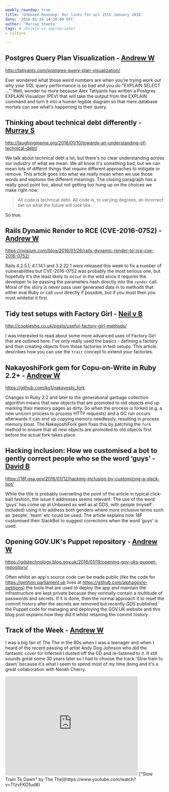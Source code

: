 ```yaml
---
weekly_roundup: true
title: 'Unboxed Roundup: Our links for w/c 25th January 2016'
date: '2016-01-29 14:30:00 UTC'
author: 'Murray Steele'
tags: # (Delete as appropriate)
- Culture

---
```


## Postgres Query Plan Visualization - [Andrew W](/people#andrew-white)

http://tatiyants.com/postgres-query-plan-visualization/

Ever wondered what those weird numbers are when you're trying work out why your SQL query performance is so bad and you do "EXPLAIN SELECT ...". Well, wonder no more because Alex Tatiyants has written a Postgres EXPLAIN Visualizer (PEV) that will take the output from the EXPLAIN command and turn it into a human legible diagram so that mere database mortals can see what's happening to their query.

## Thinking about technical debt differently - [Murray S](/people#murray-steele)

http://laughingmeme.org/2016/01/10/towards-an-understanding-of-technical-debt/

We talk about technical debt a lot, but there's no clear understanding across our industry of what we mean.  We all know it's something bad, but we can mean lots of differnt things that require different approaches to mitigate or remove.  This article goes into what we really mean when we use those words and explores the different meanings.  The closing paragraph has a really good point too, about not getting too hung up on the choices we make right now:

>  All code is technical debt. All code is, to varying degrees, an incorrect bet on what the future will look like.

So true.

## Rails Dynamic Render to RCE (CVE-2016-0752) - [Andrew W](/people#andrew-white)

https://nvisium.com/blog/2016/01/26/rails-dynamic-render-to-rce-cve-2016-0752/

Rails 4.2.5.1, 4.1.14.1 and 3.2.22.1 were released this week to fix a number of vulnerabilities but CVE-2016-0752 was probably the most serious one, but hopefully it's  the least likely to occur in the wild since it requires the developer to be passing the parameters hash directly into the `render` call. Moral of the story is never pass user generated data in to methods that either eval Ruby or call `send` directly if possible, but if you must then you must whitelist it first.

## Tidy test setups with Factory Girl - [Neil v B](/people#neil-van-beinum)

http://cookieshq.co.uk/posts/useful-factory-girl-methods/

I was interested to read about some more advanced uses of Factory Girl that are outlined here. I've only really used the basics - defining a factory and then creating objects from those factories in test setups. This article describes how you can use the `trait` concept to extend your factories.

## NakayoshiFork gem for Copu-on-Write in Ruby 2.2+ - [Andrew W](/people#andrew-white)

https://github.com/ko1/nakayoshi_fork

Changes in Ruby 2.2 and later to the generational garbage collection algorithm means that new objects that are promoted to old objects end up marking their memory pages as dirty. So when the process is forked (e.g. a new unicorn process to process HTTP requests) and a GC run occurs afterwards it can end up copying memory needlessly, resulting in process memory bloat. The NakayoshiFork gem fixes this by patching the `fork` method to ensure that all new objects are promoted to old objects first before the actual fork takes place.

## Hacking inclusion: How we customised a bot to gently correct people who se the word ‘guys’ - [David B](/people#david-basalla)

https://18f.gsa.gov/2016/01/12/hacking-inclusion-by-customizing-a-slack-bot/

While the title is probably overselling the point of the article in typical click-bait fashion, the issue it addresses seems relevant. The use of the word ‘guys’ has come up at Unboxed as well as at GDS, with people (myself included) using it to address both genders where more inclusive terms such as ‘people’, ’team’ etc could be used. The article explains how 18F customised their SlackBot to suggest corrections when the word ‘guys’ is used.

## Opening GOV.UK's Puppet repository - [Andrew W](/people#andrew-white)

https://gdstechnology.blog.gov.uk/2016/01/19/opening-gov-uks-puppet-repository/

Often whilst an app's source code can be made public (like the code for https://petition.parliament.uk lives at https://github.com/alphagov/e-petitions) the tools that are used to deploy the app and maintain the infrastructure are kept private because they normally contain a multitude of passwords and secrets. If it is done, then the normal approach it to reset the commit history after the secrets are removed but recently GDS published the Puppet code for managing and deploying the GOV.UK website and this blog post explains how they did it whilst retaining the commit history.

## Track of the Week - [Andrew W](/people#andrew-white)

I was a big fan of The The in the 80s when I was a teenager and when I heard of the recent passing of artist Andy Dog Johnson who did the fantastic cover for Infected I dusted off the CD and re-listened to it. It still sounds great some 30 years later so I had to choose the track 'Slow train to dawn' because it's what I seem to spend most of my time doing and it's a great collaboration with Neneh Cherry.

<iframe width="420" height="315" src="https://www.youtube.com/embed/TfzvFKO1ud8" frameborder="0" allowfullscreen></iframe>
["Slow Train To Dawn" by The The](https://www.youtube.com/watch?v=TfzvFKO1ud8)
